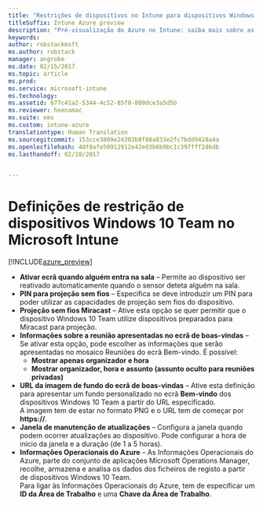 ```yaml
---
title: "Restrições de dispositivos no Intune para dispositivos Windows 10 Team"
titleSuffix: Intune Azure preview
description: "Pré-visualização do Azure no Intune: saiba mais sobre as restrições disponíveis para dispositivos Windows 10 Team."
keywords: 
author: robstackmsft
ms.author: robstack
manager: angrobe
ms.date: 02/15/2017
ms.topic: article
ms.prod: 
ms.service: microsoft-intune
ms.technology: 
ms.assetid: 677c41a2-5344-4c52-85f0-809dce3a5d5b
ms.reviewer: heenamac
ms.suite: ems
ms.custom: intune-azure
translationtype: Human Translation
ms.sourcegitcommit: 153cce3809e24303b8f88a833e2fc7bdd9428a4a
ms.openlocfilehash: 4df8afe50912912e42e03b6b9bc1c397fff2d6db
ms.lasthandoff: 02/18/2017


---
```


# <a name="windows-10-team-device-restriction-settings-in-microsoft-intune"></a>Definições de restrição de dispositivos Windows 10 Team no Microsoft Intune

[!INCLUDE[azure_preview](../includes/azure_preview.md)]

- **Ativar ecrã quando alguém entra na sala** – Permite ao dispositivo ser reativado automaticamente quando o sensor deteta alguém na sala.
- **PIN para projeção sem fios** – Especifica se deve introduzir um PIN para poder utilizar as capacidades de projeção sem fios do dispositivo.
- **Projeção sem fios Miracast** – Ative esta opção se quer permitir que o dispositivo Windows 10 Team utilize dispositivos preparados para Miracast para projeção.
- **Informações sobre a reunião apresentadas no ecrã de boas-vindas** – Se ativar esta opção, pode escolher as informações que serão apresentadas no mosaico Reuniões do ecrã Bem-vindo. É possível:
    - **Mostrar apenas organizador e hora**
    - **Mostrar organizador, hora e assunto (assunto oculto para reuniões privadas)**
- **URL da imagem de fundo do ecrã de boas-vindas** – Ative esta definição para apresentar um fundo personalizado no ecrã **Bem-vindo** dos dispositivos Windows 10 Team a partir do URL especificado.<br>A imagem tem de estar no formato PNG e o URL tem de começar por **https://**.
- **Janela de manutenção de atualizações** – Configura a janela quando podem ocorrer atualizações ao dispositivo. Pode configurar a hora de início da janela e a duração (de 1 a 5 horas).
- **Informações Operacionais do Azure** – As Informações Operacionais do Azure, parte do conjunto de aplicações Microsoft Operations Manager, recolhe, armazena e analisa os dados dos ficheiros de registo a partir de dispositivos Windows 10 Team.<br>Para ligar às Informações Operacionais do Azure, tem de especificar um **ID da Área de Trabalho** e uma **Chave da Área de Trabalho**.

